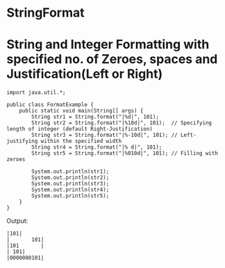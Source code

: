 # StringFormat
# String and Integer Formatting with specified no. of Zeroes, spaces and Justification(Left or Right) 

````
import java.util.*;

public class FormatExample {  
    public static void main(String[] args) {          
        String str1 = String.format("|%d|", 101);  
        String str2 = String.format("|%10d|", 101);  // Specifying length of integer (default Right-Justification)
        String str3 = String.format("|%-10d|", 101); // Left-justifying within the specified width  
        String str4 = String.format("|% d|", 101);   
        String str5 = String.format("|%010d|", 101); // Filling with zeroes  
        
        System.out.println(str1);  
        System.out.println(str2);  
        System.out.println(str3);  
        System.out.println(str4);  
        System.out.println(str5);  
    }  
}  
````

Output:
````
|101|
|       101|
|101       |
| 101|
|0000000101|
````
